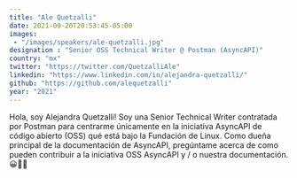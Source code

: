 ```yaml
---
title: "Ale Quetzalli"
date: 2021-09-20T20:53:45-05:00
images:
 - "/images/speakers/ale-quetzalli.jpg"
designation : "Senior OSS Technical Writer @ Postman (AsyncAPI)"
country: "mx"
twitter: "https://twitter.com/QuetzalliAle"
linkedin: "https://www.linkedin.com/in/alejandra-quetzalli/"
github: "https://github.com/alequetzalli"
year: "2021"
---
```



Hola, soy Alejandra Quetzalli! Soy una Senior Technical Writer contratada por Postman para centrarme únicamente en la iniciativa AsyncAPI de código abierto (OSS) qué está bajo la Fundación de Linux. Como dueña principal de la documentación de AsyncAPI, pregúntame acerca de como pueden contribuir a la iniciativa OSS AsyncAPI y / o nuestra documentación. 😀👍🏽